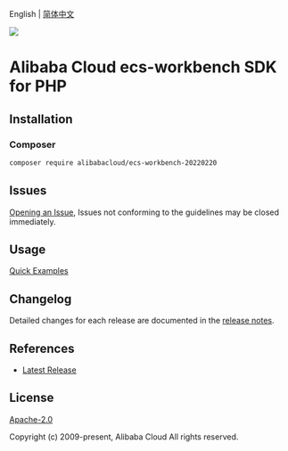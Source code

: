 English | [简体中文](README-CN.md)

![](https://aliyunsdk-pages.alicdn.com/icons/AlibabaCloud.svg)

# Alibaba Cloud ecs-workbench SDK for PHP

## Installation

### Composer

```bash
composer require alibabacloud/ecs-workbench-20220220
```

## Issues

[Opening an Issue](https://github.com/aliyun/alibabacloud-php-sdk/issues/new), Issues not conforming to the guidelines may be closed immediately.

## Usage

[Quick Examples](https://github.com/aliyun/alibabacloud-php-sdk/blob/master/docs/0-Examples-EN.md#quick-examples)

## Changelog

Detailed changes for each release are documented in the [release notes](./ChangeLog.txt).

## References

* [Latest Release](https://github.com/aliyun/alibabacloud-php-sdk/)

## License

[Apache-2.0](http://www.apache.org/licenses/LICENSE-2.0)

Copyright (c) 2009-present, Alibaba Cloud All rights reserved.
